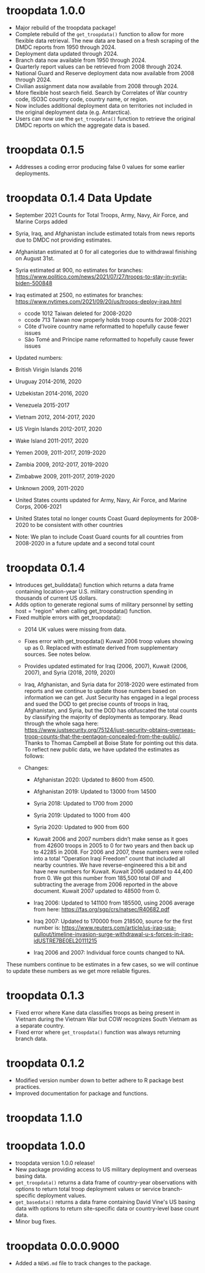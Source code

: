 
# troopdata 1.0.0

* Major rebuild of the troopdata package!
* Complete rebuild of the `get_troopdata()` function to allow for more flexible data retrieval. The new data are based on a fresh scraping of the DMDC reports from 1950 through 2024.
* Deployment data updated through 2024.
* Branch data now available from 1950 through 2024.
* Quarterly report values can be retrieved from 2008 through 2024.
* National Guard and Reserve deployment data now available from 2008 through 2024.
* Civilian assignment data now available from 2008 through 2024.
* More flexible host search field. Search by Correlates of War country code, ISO3C country code, country name, or region.
* Now includes additional deployment data on territories not included in the original deployment data (e.g. Antarctica).
* Users can now use the `get_troopdata()` function to retrieve the original DMDC reports on which the aggregate data is based.




# troopdata 0.1.5

* Addresses a coding error producing false 0 values for some earlier deployments.

# troopdata 0.1.4 Data Update

* September 2021 Counts for Total Troops, Army, Navy, Air Force, and Marine Corps added

* Syria, Iraq, and Afghanistan include estimated totals from news reports due to DMDC not providing estimates.
* Afghanistan estimated at 0 for all categories due to withdrawal finishing on August 31st.
* Syria estimated at 900, no estimates for branches: https://www.politico.com/news/2021/07/27/troops-to-stay-in-syria-biden-500848
* Iraq estimated at 2500, no estimates for branches: https://www.nytimes.com/2021/09/20/us/troops-deploy-iraq.html
  * ccode 1012 Taiwan deleted for 2008-2020
  * ccode 713 Taiwan now properly holds troop counts for 2008-2021
  * Côte d'Ivoire country name reformatted to hopefully cause fewer issues
  * São Tomé and Príncipe name reformatted to hopefully cause fewer issues

* Updated numbers:

 * British Virigin Islands 2016
 * Uruguay 2014-2016, 2020
 * Uzbekistan 2014-2016, 2020
 * Venezuela 2015-2017
 * Vietnam 2012, 2014-2017, 2020
 * US Virgin Islands 2012-2017, 2020
 * Wake Island 2011-2017, 2020
 * Yemen 2009, 2011-2017, 2019-2020
 * Zambia 2009, 2012-2017, 2019-2020
 * Zimbabwe 2009, 2011-2017, 2019-2020
 * Unknown 2009, 2011-2020
 * United States counts updated for Army, Navy, Air Force, and Marine Corps, 2006-2021
 * United States total no longer counts Coast Guard deployments for 2008-2020 to be consistent with other countries

* Note: We plan to include Coast Guard counts for all countries from 2008-2020 in a future update and a second total count


# troopdata 0.1.4

* Introduces get_builddata() function which returns a data frame containing location-year U.S. military construction spending in thousands of current US dollars.
* Adds option to generate regional sums of military personnel by setting host = "region" when calling get_troopdata() function.
* Fixed multiple errors with get_troopdata():
  * 2014 UK values were missing from data.

  * Fixes error with get_troopdata() Kuwait 2006 troop values showing up as 0. Replaced with estimate derived from supplementary sources. See notes below.

  * Provides updated estimated for Iraq (2006, 2007), Kuwait (2006, 2007), and Syria (2018, 2019, 2020)

  * Iraq, Afghanistan, and Syria data for 2018-2020 were estimated from reports and we continue to update those numbers based on information we can get. Just Security has engaged in a legal process and sued the DOD to get precise counts of troops in Iraq, Afghanistan, and Syria, but the DOD has obfuscated the total counts by classifying the majority of deployments as temporary. Read through the whole saga here: https://www.justsecurity.org/75124/just-security-obtains-overseas-troop-counts-that-the-pentagon-concealed-from-the-public/. Thanks to Thomas Campbell at Boise State for pointing out this data. To reflect new public data, we have updated the estimates as follows:

  * Changes:
 
     * Afghanistan 2020: Updated to 8600 from 4500.
    
     * Afghanistan 2019: Updated to 13000 from 14500
    
     * Syria 2018: Updated to 1700 from 2000
    
     * Syria 2019: Updated to 1000 from 400
    
     * Syria 2020: Updated to 900 from 600

     * Kuwait 2006 and 2007 numbers didn’t make sense as it goes from 42600 troops in 2005 to 0 for two years and then back up to 42285 in 2008. For 2006 and 2007, these numbers were rolled into a total “Operation Iraqi Freedom” count that included all nearby countries. We have reverse-engineered this a bit and have new numbers for Kuwait. Kuwait 2006 updated to 44,400 from 0. We got this number from 185,500 total OIF and subtracting the average from 2006 reported in the above document. Kuwait 2007 updated to 48500 from 0.

     * Iraq 2006: Updated to 141100 from 185500, using 2006 average from here: https://fas.org/sgp/crs/natsec/R40682.pdf

     * Iraq 2007: Updated to 170000 from 218500, source for the first number is: https://www.reuters.com/article/us-iraq-usa-pullout/timeline-invasion-surge-withdrawal-u-s-forces-in-iraq-idUSTRE7BE0EL20111215

     * Iraq 2006 and 2007: Individual force counts changed to NA.

These numbers continue to be estimates in a few cases, so we will continue to update these numbers as we get more reliable figures.


# troopdata 0.1.3

* Fixed error where Kane data classifies troops as being present in Vietnam during the Vietnam War but COW recognizes South Vietnam as a separate country.
* Fixed error where `get_troopdata()` function was always returning branch data.

# troopdata 0.1.2

* Modified version number down to better adhere to R package best practices.
* Improved documentation for package and functions.

# troopdata 1.1.0

# troopdata 1.0.0

* troopdata version 1.0.0 release!
* New package providing access to US military deployment and overseas basing data.
* `get_troopdata()` returns a data frame of country-year observations with options to return total troop deployment values or service branch-specific deployment values.
* `get_basedata()` returns a data frame containing David Vine's US basing data with options to return site-specific data or country-level base count data.
* Minor bug fixes.

# troopdata 0.0.0.9000

* Added a `NEWS.md` file to track changes to the package.
